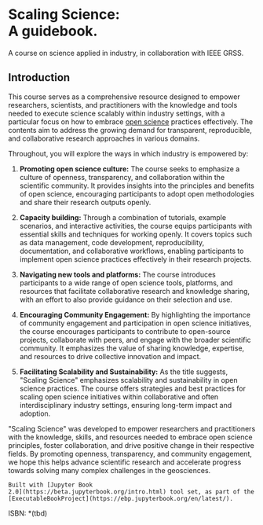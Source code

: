 

<!-- #region -->
# Scaling Science: <br> A guidebook.

A course on science applied in industry, in collaboration with IEEE GRSS.


## Introduction

This course serves as a comprehensive resource designed to empower researchers, scientists, and practitioners with the knowledge and tools needed to execute science scalably within industry settings, with a particular focus on how to embrace [open science](https://www.cos.io/open-science) practices effectively. The contents aim to address the growing demand for transparent, reproducible, and collaborative research approaches in various domains.

Throughout, you will explore the ways in which industry is empowered by:

1. **Promoting open science culture:** The course seeks to emphasize a culture of openness, transparency, and collaboration within the scientific community. It provides insights into the principles and benefits of open science, encouraging participants to adopt open methodologies and share their research outputs openly.

2. **Capacity building:** Through a combination of tutorials, example scenarios, and interactive activities, the course equips participants with essential skills and techniques for working openly. It covers topics such as data management, code development, reproducibility, documentation, and collaborative workflows, enabling participants to implement open science practices effectively in their research projects.

3. **Navigating new tools and platforms:** The course introduces participants to a wide range of open science tools, platforms, and resources that facilitate collaborative research and knowledge sharing, with an effort to also provide guidance on their selection and use.

4. **Encouraging Community Engagement:** By highlighting the importance of community engagement and participation in open science initiatives, the course encourages participants to contribute to open-source projects, collaborate with peers, and engage with the broader scientific community. It emphasizes the value of sharing knowledge, expertise, and resources to drive collective innovation and impact.

5. **Facilitating Scalability and Sustainability:** As the title suggests, "Scaling Science" emphasizes scalability and sustainability in open science practices. The course offers strategies and best practices for scaling open science initiatives within collaborative and often interdisciplinary industry settings, ensuring long-term impact and adoption.

"Scaling Science" was developed to empower researchers and practitioners with the knowledge, skills, and resources needed to embrace open science principles, foster collaboration, and drive positive change in their respective fields. By promoting openness, transparency, and community engagement, we hope this helps advance scientific research and accelerate progress towards solving many complex challenges in the geosciences.


<!-- #endregion -->

```{admonition} $~$
Built with [Jupyter Book
2.0](https://beta.jupyterbook.org/intro.html) tool set, as part of the
[ExecutableBookProject](https://ebp.jupyterbook.org/en/latest/).  
```



ISBN: *(tbd)


